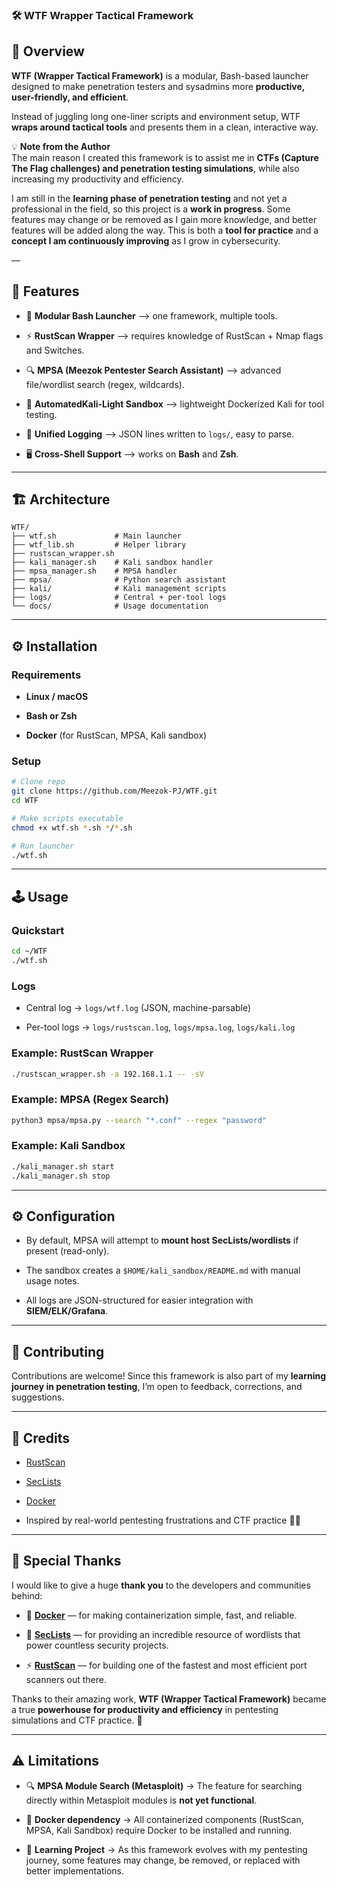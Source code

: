 ### 🛠️ WTF Wrapper Tactical Framework

## 📖 Overview

**WTF (Wrapper Tactical Framework)** is a modular, Bash-based launcher designed to make penetration testers and sysadmins more **productive, user-friendly, and efficient**.

Instead of juggling long one-liner scripts and environment setup, WTF **wraps around tactical tools** and presents them in a clean, interactive way.

💡 **Note from the Author**\
The main reason I created this framework is to assist me in **CTFs (Capture The Flag challenges) and penetration testing simulations**, while also increasing my productivity and efficiency.

I am still in the **learning phase of penetration testing** and not yet a professional in the field, so this project is a **work in progress**. Some features may change or be removed as I gain more knowledge, and better features will be added along the way. This is both a **tool for practice** and a **concept I am continuously improving** as I grow in cybersecurity.

–– 

## 🔑 Features

* 🧩 **Modular Bash Launcher** --> one framework, multiple tools.

* ⚡ **RustScan Wrapper** --> requires knowledge of RustScan + Nmap flags and Switches.

* 🔍 **MPSA (Meezok Pentester Search Assistant)** --> advanced file/wordlist search (regex, wildcards).

* 🐳 **AutomatedKali-Light Sandbox** --> lightweight Dockerized Kali for tool testing.

* 📜 **Unified Logging** --> JSON lines written to `logs/`, easy to parse.

* 🖥️ **Cross-Shell Support** --> works on **Bash** and **Zsh**.

---

## 🏗️ Architecture

```text
WTF/
├── wtf.sh             # Main launcher
├── wtf_lib.sh         # Helper library
├── rustscan_wrapper.sh
├── kali_manager.sh    # Kali sandbox handler
├── mpsa_manager.sh    # MPSA handler
├── mpsa/              # Python search assistant
├── kali/              # Kali management scripts
├── logs/              # Central + per-tool logs
└── docs/              # Usage documentation
```

---

## ⚙️ Installation

### Requirements

* **Linux / macOS**

* **Bash or Zsh**

* **Docker** (for RustScan, MPSA, Kali sandbox)

### Setup

```bash
# Clone repo
git clone https://github.com/Meezok-PJ/WTF.git
cd WTF

# Make scripts executable
chmod +x wtf.sh *.sh */*.sh

# Run launcher
./wtf.sh
```

***

## 🕹️ Usage

### Quickstart

```bash
cd ~/WTF
./wtf.sh
```

### Logs

* Central log → `logs/wtf.log` (JSON, machine-parsable)

* Per-tool logs → `logs/rustscan.log`, `logs/mpsa.log`, `logs/kali.log`

### Example: RustScan Wrapper

```bash
./rustscan_wrapper.sh -a 192.168.1.1 -- -sV
```

### Example: MPSA (Regex Search)

```bash
python3 mpsa/mpsa.py --search "*.conf" --regex "password"
```

### Example: Kali Sandbox

```bash
./kali_manager.sh start
./kali_manager.sh stop
```

***

## ⚙️ Configuration

* By default, MPSA will attempt to **mount host SecLists/wordlists** if present (read-only).

* The sandbox creates a `$HOME/kali_sandbox/README.md` with manual usage notes.

* All logs are JSON-structured for easier integration with **SIEM/ELK/Grafana**.

***

## 🤝 Contributing

Contributions are welcome! Since this framework is also part of my **learning journey in penetration testing**, I’m open to feedback, corrections, and suggestions.
***
## 🙏 Credits

* [RustScan](https://github.com/RustScan/RustScan)

* [SecLists](https://github.com/danielmiessler/SecLists)

* [Docker](https://www.docker.com/)

* Inspired by real-world pentesting frustrations and CTF practice 🕵️‍♂️

***

## 🙌 Special Thanks

I would like to give a huge **thank you** to the developers and communities behind:

* 🐳 **[Docker](https://www.docker.com/)** — for making containerization simple, fast, and reliable.

* 📂 **[SecLists](https://github.com/danielmiessler/SecLists)** — for providing an incredible resource of wordlists that power countless security projects.

* ⚡ **[RustScan](https://github.com/RustScan/RustScan)** — for building one of the fastest and most efficient port scanners out there.

Thanks to their amazing work, **WTF (Wrapper Tactical Framework)** became a true **powerhouse for productivity and efficiency** in pentesting simulations and CTF practice. 🚀

***

## ⚠️ Limitations

* 🔍 **MPSA Module Search (Metasploit)** → The feature for searching directly within Metasploit modules is **not yet functional**.

* 🐳 **Docker dependency** → All containerized components (RustScan, MPSA, Kali Sandbox) require Docker to be installed and running.

* 🔄 **Learning Project** → As this framework evolves with my pentesting journey, some features may change, be removed, or replaced with better implementations.
